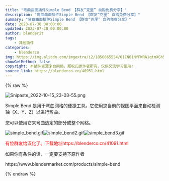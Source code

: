 ```yaml
---
title: "弯曲曲面插件Simple Bend 【群友“克里” 自购免费分享】"
description: "弯曲曲面插件Simple Bend 【群友“克里” 自购免费分享】"
summary: "弯曲曲面插件Simple Bend 【群友“克里” 自购免费分享】"
date: 2023-07-30 00:00:00
updated: 2023-07-30 00:00:00
author: blenderit
tags: 
    - 其他插件
categories:
    - blenderco
img: https://img.alicdn.com/imgextra/i2/1856665554/O1CN01NfFWRA1qtmXGh5lCD_!!1856665554.png
showGetMethod: false
copyright: 本插件资源来自网络，版权归原作者所有，仅供交流学习使用！
source_link: https://blenderco.cn/40951.html
---
```


{% raw %}
<p><img src="https://img.alicdn.com/imgextra/i2/1856665554/O1CN01NfFWRA1qtmXGh5lCD_!!1856665554.png" alt="Snipaste_2022-10-15_23-03-55.png"></p><p>Simple Bend 是用于弯曲网格的便捷工具。它使用您当前的视图平面来自动检测轴（X、Y、Z）以进行弯曲。</p><p>您可以使用它来弯曲选定的部分或整个网格。</p><p><img src="https://img.alicdn.com/imgextra/i4/1856665554/O1CN01OE3ZNE1qtmXHBhr5A_!!1856665554.gif" alt="simple_bend.gif"><img src="https://img.alicdn.com/imgextra/i2/1856665554/O1CN016tkrEs1qtmXEyLZoA_!!1856665554.gif" alt="simple_bend2.gif"><img src="https://img.alicdn.com/imgextra/i1/1856665554/O1CN016J6YzB1qtmXLzirkc_!!1856665554.gif" alt="simple_bend3.gif"></p><p><span style="color: #ff0000;">有位群友给汉化了。下载地址https://blenderco.cn/41091.html</span></p><p>如果你有条件的话，一定要支持下原作者</p><p>https://www.blendermarket.com/products/simple-bend</p>
<div style="display: none">blenderco</div>
{% endraw %}